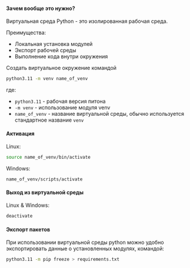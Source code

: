 #### Зачем вообще это нужно?
Виртуальная среда Python - это изолированная рабочая среда. 

Преимущества:
- Локальная установка модулей
- Экспорт рабочей среды
- Выполнение кода внутри окружения

Создать виртуальное окружение командой
```zsh
python3.11 -m venv name_of_venv
```

где:
- `python3.11` - рабочая версия питона
- `-m venv` - использование модуля venv
- `name_of_venv` - название виртуальной среды, обычно используется стандартное название `venv`

#### Активация
Linux:
```zsh
source name_of_venv/bin/activate
```
Windows:
```pws
name_of_venv/scripts/activate
```

#### Выход из виртуальной среды
Linux & Windows:
```zsh
deactivate
```

#### Экспорт пакетов
При использовании виртуальной среды python можно удобно экспортировать данные о установленных модулях, командой:
```zsh
python3.11 -m pip freeze > requirements.txt
```
